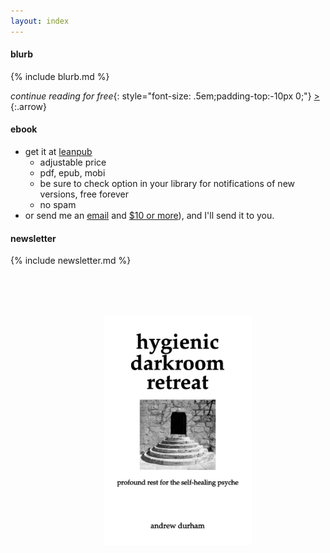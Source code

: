 ```yaml
---
layout: index
---
```


#### blurb

{% include blurb.md %}

_continue reading for free_{: style="font-size: .5em;padding-top:-10px 0;"} [&gt;](/dedication)
{:.arrow}

#### ebook

- get it at [leanpub](https://leanpub.com/darkroomretreat)
    - adjustable price
    - pdf, epub, mobi
    - be sure to check option in your library for notifications of new versions, free forever
    - no spam
- or send me an [email](/about) and [$10 or more](/about/services#pay)), and I'll send it to you.

#### newsletter

{% include newsletter.md %}

###

<p style="text-align: center;margin:80px 0 0 30px"><a href="https://leanpub.com/darkroomretreat"><img src="/img/book-cover.png" label="cover image" width="50%" title="buy now" class="cover" style="padding:0"></a>
